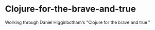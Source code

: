 # Clojure-for-the-brave-and-true
Working through Daniel Higginbotham's "Clojure for the brave and true." 

